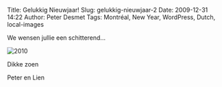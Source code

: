 Title: Gelukkig Nieuwjaar!
Slug: gelukkig-nieuwjaar-2
Date: 2009-12-31 14:22
Author: Peter Desmet
Tags: Montréal, New Year, WordPress, Dutch, local-images

We wensen jullie een schitterend...

![2010](http://www.anderhalv.be/wp-content/uploads/blog-2010.png "2010!")

Dikke zoen

Peter en Lien
